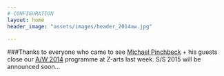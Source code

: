 ```yaml
---
# CONFIGURATION
layout: home
header_image: "assets/images/header_2014aw.jpg"

---
```

###Thanks to everyone who came to see [Michael Pinchbeck](/current/2014-autumnwinter/pinchbeck) + his guests close our [A/W 2014](/current/2014-autumnwinter) programme at Z-arts last week. S/S 2015 will be announced soon…
